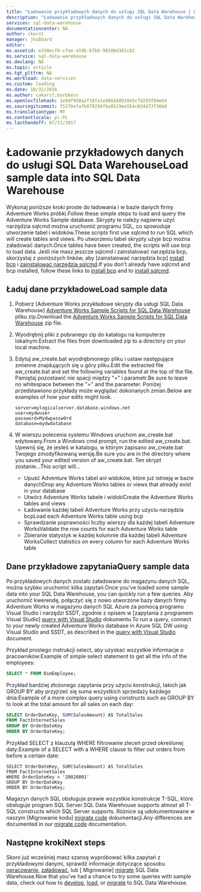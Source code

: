 ```yaml
---
title: "Ładowanie przykładowych danych do usługi SQL Data Warehouse | Dokumentacja firmy Microsoft"
description: "Ładowanie przykładowych danych do usługi SQL Data Warehouse"
services: sql-data-warehouse
documentationcenter: NA
author: ckarst
manager: jhubbard
editor: 
ms.assetid: e338ecf8-cfee-419b-b7b6-98108d381c62
ms.service: sql-data-warehouse
ms.devlang: NA
ms.topic: article
ms.tgt_pltfrm: NA
ms.workload: data-services
ms.custom: loading
ms.date: 10/31/2016
ms.author: cakarst;barbkess
ms.openlocfilehash: 1e0df958a2f18fe1e988168918e5cfd293f84e64
ms.sourcegitcommit: f537befafb079256fba0529ee554c034d73f36b0
ms.translationtype: MT
ms.contentlocale: pl-PL
ms.lasthandoff: 07/11/2017
---
```

# <a name="load-sample-data-into-sql-data-warehouse"></a><span data-ttu-id="13085-103">Ładowanie przykładowych danych do usługi SQL Data Warehouse</span><span class="sxs-lookup"><span data-stu-id="13085-103">Load sample data into SQL Data Warehouse</span></span>
<span data-ttu-id="13085-104">Wykonaj poniższe kroki proste do ładowania i w bazie danych firmy Adventure Works próbki.</span><span class="sxs-lookup"><span data-stu-id="13085-104">Follow these simple steps to load and query the Adventure Works Sample database.</span></span> <span data-ttu-id="13085-105">Skrypty te należy najpierw użyć narzędzia sqlcmd można uruchomić programu SQL, co spowoduje utworzenie tabel i widoków.</span><span class="sxs-lookup"><span data-stu-id="13085-105">These scripts first use sqlcmd to run SQL which will create tables and views.</span></span> <span data-ttu-id="13085-106">Po utworzeniu tabel skrypty użyje bcp można załadować danych.</span><span class="sxs-lookup"><span data-stu-id="13085-106">Once tables have been created, the scripts will use bcp to load data.</span></span>  <span data-ttu-id="13085-107">Jeśli nie masz jeszcze sqlcmd i zainstalować narzędzia bcp, skorzystaj z poniższych linków, aby [zainstalować narzędzia bcp] [ install bcp] i [zainstalować narzędzia sqlcmd][install sqlcmd].</span><span class="sxs-lookup"><span data-stu-id="13085-107">If you don't already have sqlcmd and bcp installed, follow these links to [install bcp][install bcp] and to [install sqlcmd][install sqlcmd].</span></span>

## <a name="load-sample-data"></a><span data-ttu-id="13085-108">Ładuj dane przykładowe</span><span class="sxs-lookup"><span data-stu-id="13085-108">Load sample data</span></span>
1. <span data-ttu-id="13085-109">Pobierz [Adventure Works przykładowe skrypty dla usługi SQL Data Warehouse] [ Adventure Works Sample Scripts for SQL Data Warehouse] pliku zip.</span><span class="sxs-lookup"><span data-stu-id="13085-109">Download the [Adventure Works Sample Scripts for SQL Data Warehouse][Adventure Works Sample Scripts for SQL Data Warehouse] zip file.</span></span>
2. <span data-ttu-id="13085-110">Wyodrębnij pliki z pobranego zip do katalogu na komputerze lokalnym.</span><span class="sxs-lookup"><span data-stu-id="13085-110">Extract the files from downloaded zip to a directory on your local machine.</span></span>
3. <span data-ttu-id="13085-111">Edytuj aw_create.bat wyodrębnionego pliku i ustaw następujące zmienne znajdujących się u góry pliku.</span><span class="sxs-lookup"><span data-stu-id="13085-111">Edit the extracted file aw_create.bat and set the following variables found at the top of the file.</span></span>  <span data-ttu-id="13085-112">Pamiętaj pozostawić nie spacji między "=" i parametr.</span><span class="sxs-lookup"><span data-stu-id="13085-112">Be sure to leave no whitespace between the "=" and the parameter.</span></span>  <span data-ttu-id="13085-113">Poniżej przedstawiono przykłady może wyglądać dokonanych zmian.</span><span class="sxs-lookup"><span data-stu-id="13085-113">Below are examples of how your edits might look.</span></span>
   
    ```
    server=mylogicalserver.database.windows.net
    user=mydwuser
    password=Mydwpassw0rd
    database=mydwdatabase
    ```
4. <span data-ttu-id="13085-114">W wierszu polecenia systemu Windows uruchom aw_create.bat edytowany.</span><span class="sxs-lookup"><span data-stu-id="13085-114">From a Windows cmd prompt, run the edited aw_create.bat.</span></span>  <span data-ttu-id="13085-115">Upewnij się, że jesteś w katalogu, w którym zapisano aw_create.bat Twojego zmodyfikowaną wersję.</span><span class="sxs-lookup"><span data-stu-id="13085-115">Be sure you are in the directory where you saved your edited version of aw_create.bat.</span></span>
   <span data-ttu-id="13085-116">Ten skrypt zostanie...</span><span class="sxs-lookup"><span data-stu-id="13085-116">This script will...</span></span>
   
   * <span data-ttu-id="13085-117">Upuść Adventure Works tabel ani widoków, które już istnieją w bazie danych</span><span class="sxs-lookup"><span data-stu-id="13085-117">Drop any Adventure Works tables or views that already exist in your database</span></span>
   * <span data-ttu-id="13085-118">Utwórz Adventure Works tabele i widoki</span><span class="sxs-lookup"><span data-stu-id="13085-118">Create the Adventure Works tables and views</span></span>
   * <span data-ttu-id="13085-119">Ładowanie każdej tabeli Adventure Works przy użyciu narzędzia bcp</span><span class="sxs-lookup"><span data-stu-id="13085-119">Load each Adventure Works table using bcp</span></span>
   * <span data-ttu-id="13085-120">Sprawdzanie poprawności liczby wierszy dla każdej tabeli Adventure Works</span><span class="sxs-lookup"><span data-stu-id="13085-120">Validate the row counts for each Adventure Works table</span></span>
   * <span data-ttu-id="13085-121">Zbieranie statystyk w każdej kolumnie dla każdej tabeli Adventure Works</span><span class="sxs-lookup"><span data-stu-id="13085-121">Collect statistics on every column for each Adventure Works table</span></span>

## <a name="query-sample-data"></a><span data-ttu-id="13085-122">Dane przykładowe zapytania</span><span class="sxs-lookup"><span data-stu-id="13085-122">Query sample data</span></span>
<span data-ttu-id="13085-123">Po przykładowych danych zostało załadowane do magazynu danych SQL, można szybko uruchomić kilka zapytań.</span><span class="sxs-lookup"><span data-stu-id="13085-123">Once you've loaded some sample data into your SQL Data Warehouse, you can quickly run a few queries.</span></span>  <span data-ttu-id="13085-124">Aby uruchomić kwerendę, połączyć się z nowo utworzone bazy danych firmy Adventure Works w magazynu danych SQL Azure za pomocą programu Visual Studio i narzędzi SSDT, zgodnie z opisem w [zapytania z programem Visual Studio] [ query with Visual Studio] dokumentu.</span><span class="sxs-lookup"><span data-stu-id="13085-124">To run a query, connect to your newly created Adventure Works database in Azure SQL DW using Visual Studio and SSDT, as described in the [query with Visual Studio][query with Visual Studio] document.</span></span>

<span data-ttu-id="13085-125">Przykład prostego instrukcji select, aby uzyskać wszystkie informacje o pracowników:</span><span class="sxs-lookup"><span data-stu-id="13085-125">Example of simple select statement to get all the info of the employees:</span></span>

```sql
SELECT * FROM DimEmployee;
```

<span data-ttu-id="13085-126">Przykład bardziej złożonego zapytania przy użyciu konstrukcji, takich jak GROUP BY aby przyjrzeć się suma wszystkich sprzedaży każdego dnia:</span><span class="sxs-lookup"><span data-stu-id="13085-126">Example of a more complex query using constructs such as GROUP BY to look at the total amount for all sales on each day:</span></span>

```sql
SELECT OrderDateKey, SUM(SalesAmount) AS TotalSales
FROM FactInternetSales
GROUP BY OrderDateKey
ORDER BY OrderDateKey;
```

<span data-ttu-id="13085-127">Przykład SELECT z klauzulą WHERE filtrowanie zleceń przed określonej daty:</span><span class="sxs-lookup"><span data-stu-id="13085-127">Example of a SELECT with a WHERE clause to filter out orders from before a certain date:</span></span>

```
SELECT OrderDateKey, SUM(SalesAmount) AS TotalSales
FROM FactInternetSales
WHERE OrderDateKey > '20020801'
GROUP BY OrderDateKey
ORDER BY OrderDateKey;
```

<span data-ttu-id="13085-128">Magazyn danych SQL obsługuje prawie wszystkie konstrukcje T-SQL, które obsługuje program SQL Server.</span><span class="sxs-lookup"><span data-stu-id="13085-128">SQL Data Warehouse supports almost all T-SQL constructs which SQL Server supports.</span></span>  <span data-ttu-id="13085-129">Różnice są udokumentowane w naszym [Migrowanie kodu] [ migrate code] dokumentacji.</span><span class="sxs-lookup"><span data-stu-id="13085-129">Any differences are documented in our [migrate code][migrate code] documentation.</span></span>

## <a name="next-steps"></a><span data-ttu-id="13085-130">Następne kroki</span><span class="sxs-lookup"><span data-stu-id="13085-130">Next steps</span></span>
<span data-ttu-id="13085-131">Skoro już wcześniej masz szansę wypróbować kilka zapytań z przykładowymi danymi, sprawdź informacje dotyczące sposobu [opracowanie][develop], [załadować][load], lub [ Migrowanie] [ migrate] SQL Data Warehouse.</span><span class="sxs-lookup"><span data-stu-id="13085-131">Now that you've had a chance to try some queries with sample data, check out how to [develop][develop], [load][load], or [migrate][migrate] to SQL Data Warehouse.</span></span>

<!--Image references-->

<!--Article references-->
[migrate]: sql-data-warehouse-overview-migrate.md
[develop]: sql-data-warehouse-overview-develop.md
[load]: sql-data-warehouse-overview-load.md
[query with Visual Studio]: sql-data-warehouse-query-visual-studio.md
[migrate code]: sql-data-warehouse-migrate-code.md
[install bcp]: sql-data-warehouse-load-with-bcp.md
[install sqlcmd]: sql-data-warehouse-get-started-connect-sqlcmd.md

<!--Other Web references-->
[Adventure Works Sample Scripts for SQL Data Warehouse]: https://migrhoststorage.blob.core.windows.net/sqldwsample/AdventureWorksSQLDW2012.zip

